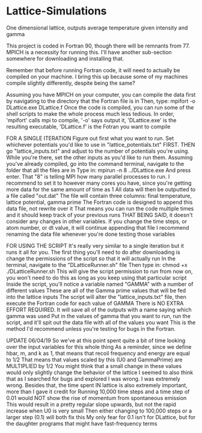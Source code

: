 # Lattice-Simulations
One dimensional lattice, outputs average temperature given intensity and gamma


This project is coded in Fortran 90, though there will be remnants from 77.
MPICH is a necessity for running this.
I'll have another sub-section somewhere for downloading and installing that.

Remember that before running Fortran code, it will need to actually be compiled on your machine.
I bring this up because some of my machines compile slightly differently, despite being the same?

Assuming you have MPICH on your computer, you can compile the data first by navigating to the directory that the Fortran file is in
Then, type:
    mpifort -o DLattice.exe DLattice.f
Once the code is compiled, you can run some of the shell scripts to make the whole process much less tedious.
In order, 'mpifort' calls mpi to compile, '-o' says output it, 'DLattice.exe' is the resulting executable, 'DLattice.f' is the Fotran you want to compile

FOR A SINGLE ITERATION
Figure out first what you want to run. Set whichever potentials you'd like to use in "lattice_potentials.txt" FIRST.
THEN go "lattice_inputs.txt" and adjust to the number of potentials you're using.
While you're there, set the other inputs as you'd like to run them.
Assuming you've already compiled, go into the command terminal, navigate to the folder that all the files are in
Type in:
    mpirun -n 8 ../DLattice.exe
And press enter. That "8" is telling MPI how many parallel processes to run. 
I recommend to set it to however many cores you have, since you're getting more data for the same amount of time as 1
All data will then be outputted to a file called "out.dat"
The file will contain three columns: final temperature, lattice potential, gamma prime
The Fortran code is designed to append this data file, not rewrite over it
That means you can run the code multiple times and it should keep track of your previous runs
THAT BEING SAID, it doesn't consider any changes in other variables.
If you change the time steps, or atom number, or dt value, it will continue appending that file
I recommend renaming the data file whenever you're done testing those variables

FOR USING THE SCRIPT
It's really very similar to a single iteration but it runs it all for you.
The first thing you'll need to do after downloading is change the permissions of the script so that it will actually run
In the terminal, navigate to the "DLatticeRunner.sh" file
Then type in:
    chmod +x ./DLatticeRunner.sh
This will give the script permission to run from now on, you won't need to do this as long as you keep using that particular script
Inside the script, you'll notice a variable named "GAMMA" with a number of different values
These are all of the Gamma prime values that will be fed into the lattice inputs
The script will alter the "lattice_inputs.txt" file, then execute the Fortran code for each value of GAMMA
There is NO EXTRA EFFORT REQUIRED.
It will save all of the outputs with a name saying which gamma was used
Put in the values of gamma that you want to run, run the script, and it'll spit out the data file with all of the values you want
This is the method I'd recommend unless you're testing for bugs in the Fortran.

UPDATE 06/04/19
So we've at this point spent quite a bit of time looking over the input variables for this whole thing
As a reminder, since we define hbar, m, and k as 1, that means that recoil frequency and energy are equal to 1/2
That means that values scaled by this (U0 and GammaPrime) are MULTIPLIED by 1/2
You might think that a small change in these values would only slightly change the behavior of the lattice
I seemed to also think that as I searched for bugs and explored
I was wrong. I was extremely wrong.
Besides that, the time spent IN lattice is also extremely important, more than I gave it credit for
Running 10,000 time steps and a time step of 0.01 would NOT show the rise of momentum from spontaneous emission
This would result in a pretty regular slope upwards, but not the rapid increase when U0 is very small
Then either changing to 100,000 steps or a larger step (0.1) will both fix this
My only fear for 0.1 isn't for DLattice, but for the daughter programs that might have fast-frequency terms
